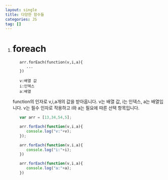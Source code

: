 ```yaml
---
layout: single
title: 다양한 함수들
categories: JS
tag: []
---
```

 
1. # foreach
   ```
      arr.forEach(function(v,i,a){
         ...
      })

      v:배열 값
      i:인덱스
      a:배열 
   ```
   function의 인자로 v,i,a개의 값을 받아옵니다. v는 배열 값, i는 인덱스, a는 배열입니다. v는 필수 인자로 작용하고 i와 a는 필요에 따른 선택 항목입니다.

   ```js
      var arr = [13,34,54,5];

      arr.forEach(function(v,i,a){
         console.log("v:"+v);
      });

      arr.forEach(function(v,i,a){
         console.log("i:"+i);
      })

      arr.forEach(function(v,i,a){
         console.log("a:"+a);
      })
   ```